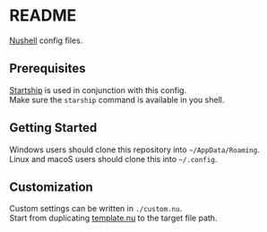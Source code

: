 # README

[Nushell](https://www.nushell.sh/) config files.

## Prerequisites

[Startship](https://starship.rs/) is used in conjunction with this config.\
Make sure the `starship` command is available in you shell.

## Getting Started

Windows users should clone this repository into `~/AppData/Roaming`.\
Linux and macoS users should clone this into `~/.config`.

## Customization

Custom settings can be written in `./custom.nu`.\
Start from duplicating [template.nu](./template.nu) to the target file path.
